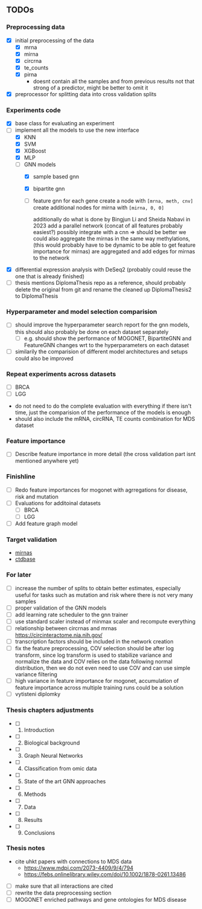 ## TODOs

### Preprocessing data
- [x] initial preprocessing of the data
  - [x] mrna
  - [x] mirna
  - [x] circrna
  - [x] te_counts
  - [x] pirna
    - doesnt contain all the samples and from previous results not that strong of a predictor, might be better to omit it
- [x] preprocessor for splitting data into cross validation splits

### Experiments code
- [x] base class for evaluating an experiment
- [ ] implement all the models to use the new interface
  - [x] KNN
  - [x] SVM
  - [x] XGBoost
  - [x] MLP
  - [ ] GNN models
    - [x] sample based gnn
    - [x] bipartite gnn
    - [ ] feature gnn
        for each gene create a node with `[mrna, meth, cnv]`
        create additional nodes for mirna with `[mirna, 0, 0]`

        additionally do what is done by Bingjun Li and Sheida Nabavi in 2023
        add a parallel network (concat of all features probably easiest?)
        possibly integrate with a cnn => should be better
        we could also aggregate the mirnas in the same way methylations, (this would probably have to be dynamic to be able to get feature importance for mirnas)
        are aggregated and add edges for mirnas to the network

- [x] differential expression analysis with DeSeq2 (probably could reuse the one that is already finished)
- [ ] thesis mentions DiplomaThesis repo as a reference, should probably delete the original from git and rename the cleaned up DiplomaThesis2 to DiplomaThesis

### Hyperparameter and model selection comparision
- [ ] should improve the hyperparameter search report for the gnn models, this should also probably be done on each dataset separately
  - [ ] e.g. should show the performance of MOGONET, BipartiteGNN and FeatureGNN changes wrt to the hyperparameters on each dataset
- [ ] similarily the comparision of different model architectures and setups could also be improved

### Repeat experiments across datasets
- [ ] BRCA
- [ ] LGG
- do not need to do the complete evaluation with everything if there isn't time, just the comparision of the performance of the models is enough
- should also include the mRNA, circRNA, TE counts combination for MDS dataset

### Feature importance
- [ ] Describe feature importance in more detail (the cross validation part isnt mentioned anywhere yet)

### Finishline
- [ ] Redo feature importances for mogonet with agrregations for disease, risk and mutation
- [ ] Evaluations for additoinal datasets
  - [ ] BRCA
  - [ ] LGG
- [ ] Add feature graph model

### Target validation
- [mirnas](https://www.cuilab.cn/hmdd)
- [ctdbase](https://ctdbase.org/)

### For later
- [ ] increase the number of splits to obtain better estimates, especially useful for tasks such as mutation and risk where there is not very many samples
- [ ] proper validation of the GNN models
- [ ] add learning rate scheduler to the gnn trainer
- [ ] use standard scaler instead of minmax scaler and recompute everything
- [ ] relationship between circrnas and mrnas https://circinteractome.nia.nih.gov/
- [ ] transcription factors should be included in the network creation
- [ ] fix the feature preprocessing, COV selection should be after log transform, since log transform is used to stabilize variance and normalize the data and COV relies on the data following normal distribution, then we do not even need to use COV and can use simple variance filtering
- [ ] high variance in feature importance for mogonet, accumulation of feature importance across multiple training runs could be a solution
- [ ] vytisteni diplomky

### Thesis chapters adjustments
- [ ] 1. Introduction
- [ ] 2. Biological background
- [ ] 3. Graph Neural Networks
- [ ] 4. Classification from omic data
- [ ] 5. State of the art GNN approaches
- [ ] 6. Methods
- [ ] 7. Data
- [ ] 8. Results
- [ ] 9. Conclusions

### Thesis notes
- cite uhkt papers with connections to MDS data
  - https://www.mdpi.com/2073-4409/9/4/794
  - https://febs.onlinelibrary.wiley.com/doi/10.1002/1878-0261.13486
- [ ] make sure that all interactions are cited
- [ ] rewrite the data preprocessing section
- [ ] MOGONET enriched pathways and gene ontologies for MDS disease
